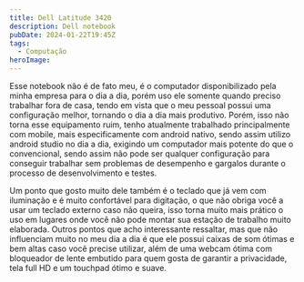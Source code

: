 ```yaml
---
title: Dell Latitude 3420
description: Dell notebook
pubDate: 2024-01-22T19:45Z
tags:
  - Computação
heroImage:
---
```

Esse notebook não é de fato meu, é o computador disponibilizado pela minha empresa para o dia a dia, porém uso ele somente quando preciso trabalhar fora de casa, tendo em vista que o meu pessoal possui uma configuração melhor, tornando o dia a dia mais produtivo. Porém, isso não torna esse equipamento ruim, tenho atualmente trabalhado principalmente com mobile, mais especificamente com android nativo, sendo assim utilizo android studio no dia a dia, exigindo um computador mais potente do que o convencional, sendo assim não pode ser qualquer configuração para conseguir trabalhar sem problemas de desempenho e gargalos durante o processo de desenvolvimento e testes.

Um ponto que gosto muito dele também é o teclado que já vem com iluminação e é muito confortável para digitação, o que não obriga você a usar um teclado externo caso não queira, isso torna muito mais prático o uso em lugares onde você não pode montar sua estação de trabalho  muito elaborada. Outros pontos que acho interessante ressaltar, mas que não influenciam muito no meu dia a dia é que ele possui caixas de som ótimas e bem altas caso você precise utilizar, além de uma webcam ótima com bloqueador de lente embutido para quem gosta de garantir a privacidade, tela full HD e um touchpad ótimo e suave.